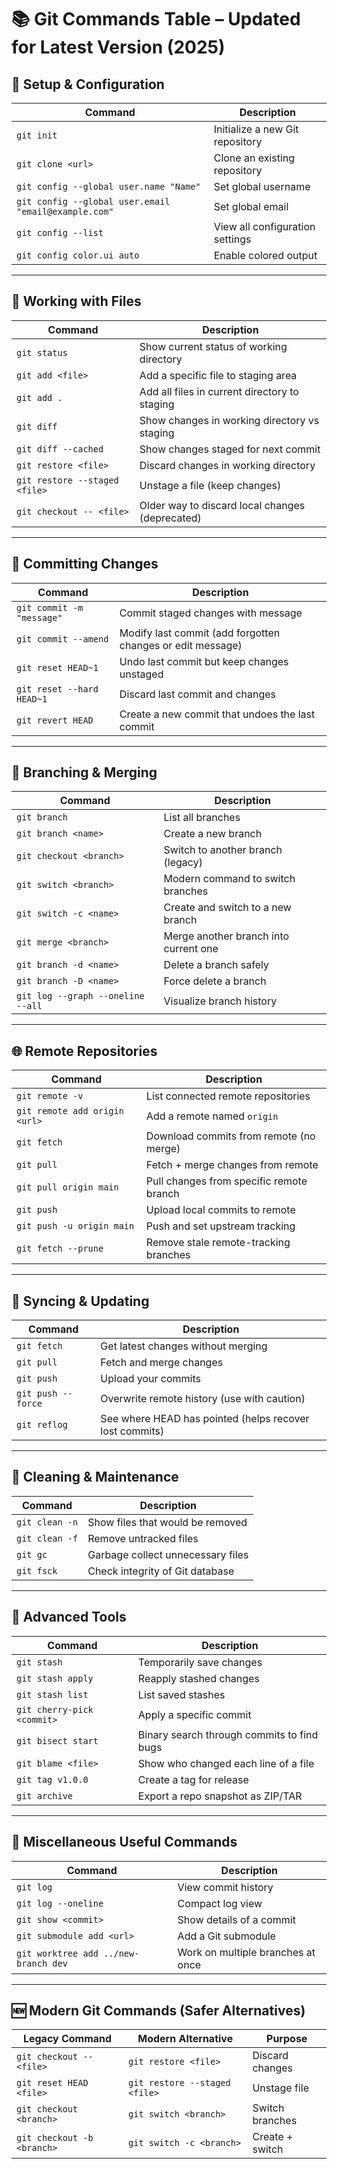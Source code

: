 
# 📚 Git Commands Table – Updated for Latest Version (2025)

## 🔧 Setup & Configuration

| Command | Description |
|--------|-------------|
| `git init` | Initialize a new Git repository |
| `git clone <url>` | Clone an existing repository |
| `git config --global user.name "Name"` | Set global username |
| `git config --global user.email "email@example.com"` | Set global email |
| `git config --list` | View all configuration settings |
| `git config color.ui auto` | Enable colored output |

---

## 📁 Working with Files

| Command | Description |
|--------|-------------|
| `git status` | Show current status of working directory |
| `git add <file>` | Add a specific file to staging area |
| `git add .` | Add all files in current directory to staging |
| `git diff` | Show changes in working directory vs staging |
| `git diff --cached` | Show changes staged for next commit |
| `git restore <file>` | Discard changes in working directory |
| `git restore --staged <file>` | Unstage a file (keep changes) |
| `git checkout -- <file>` | Older way to discard local changes (deprecated) |

---

## 💾 Committing Changes

| Command | Description |
|--------|-------------|
| `git commit -m "message"` | Commit staged changes with message |
| `git commit --amend` | Modify last commit (add forgotten changes or edit message) |
| `git reset HEAD~1` | Undo last commit but keep changes unstaged |
| `git reset --hard HEAD~1` | Discard last commit and changes |
| `git revert HEAD` | Create a new commit that undoes the last commit |

---

## 🌿 Branching & Merging

| Command | Description |
|--------|-------------|
| `git branch` | List all branches |
| `git branch <name>` | Create a new branch |
| `git checkout <branch>` | Switch to another branch (legacy) |
| `git switch <branch>` | Modern command to switch branches |
| `git switch -c <name>` | Create and switch to a new branch |
| `git merge <branch>` | Merge another branch into current one |
| `git branch -d <name>` | Delete a branch safely |
| `git branch -D <name>` | Force delete a branch |
| `git log --graph --oneline --all` | Visualize branch history |

---

## 🌐 Remote Repositories

| Command | Description |
|--------|-------------|
| `git remote -v` | List connected remote repositories |
| `git remote add origin <url>` | Add a remote named `origin` |
| `git fetch` | Download commits from remote (no merge) |
| `git pull` | Fetch + merge changes from remote |
| `git pull origin main` | Pull changes from specific remote branch |
| `git push` | Upload local commits to remote |
| `git push -u origin main` | Push and set upstream tracking |
| `git fetch --prune` | Remove stale remote-tracking branches |

---

## 🔄 Syncing & Updating

| Command | Description |
|--------|-------------|
| `git fetch` | Get latest changes without merging |
| `git pull` | Fetch and merge changes |
| `git push` | Upload your commits |
| `git push --force` | Overwrite remote history (use with caution) |
| `git reflog` | See where HEAD has pointed (helps recover lost commits) |

---

## 🧹 Cleaning & Maintenance

| Command | Description |
|--------|-------------|
| `git clean -n` | Show files that would be removed |
| `git clean -f` | Remove untracked files |
| `git gc` | Garbage collect unnecessary files |
| `git fsck` | Check integrity of Git database |

---

## 🧪 Advanced Tools

| Command | Description |
|--------|-------------|
| `git stash` | Temporarily save changes |
| `git stash apply` | Reapply stashed changes |
| `git stash list` | List saved stashes |
| `git cherry-pick <commit>` | Apply a specific commit |
| `git bisect start` | Binary search through commits to find bugs |
| `git blame <file>` | Show who changed each line of a file |
| `git tag v1.0.0` | Create a tag for release |
| `git archive` | Export a repo snapshot as ZIP/TAR |

---

## 🧩 Miscellaneous Useful Commands

| Command | Description |
|--------|-------------|
| `git log` | View commit history |
| `git log --oneline` | Compact log view |
| `git show <commit>` | Show details of a commit |
| `git submodule add <url>` | Add a Git submodule |
| `git worktree add ../new-branch dev` | Work on multiple branches at once |

---

## 🆕 Modern Git Commands (Safer Alternatives)

| Legacy Command | Modern Alternative | Purpose |
|----------------|--------------------|---------|
| `git checkout -- <file>` | `git restore <file>` | Discard changes |
| `git reset HEAD <file>` | `git restore --staged <file>` | Unstage file |
| `git checkout <branch>` | `git switch <branch>` | Switch branches |
| `git checkout -b <branch>` | `git switch -c <branch>` | Create + switch |

